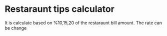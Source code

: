 # Restaraunt tips calculator
It is calculate based on %10,15,20 of the restaraunt bill amount.
The rate can be change

